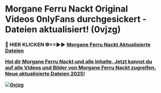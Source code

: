 # Morgane Ferru Nackt Original Videos 0nlyFans durchgesickert - Dateien aktualisiert! (0vjzg)

<h3>🔴 HIER KLICKEN 🌐==►► <a href="https://tinyurl.com/h6vf6nb8" rel="nofollow">Morgane Ferru Nackt Aktualisierte Dateien

Hol dir Morgane Ferru Nackt und alle Inhalte. Jetzt kannst du auf alle Videos und Bilder von Morgane Ferru Nackt zugreifen. Neue aktualisierte Dateien 2025!

[![0vjzg](https://i.imgur.com/sD4kR3V.gif)](https://tinyurl.com/h6vf6nb8)
